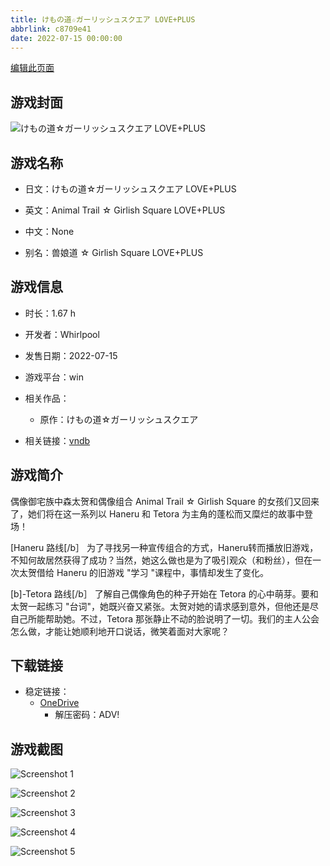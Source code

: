 ```yaml
---
title: けもの道☆ガーリッシュスクエア LOVE+PLUS
abbrlink: c8709e41
date: 2022-07-15 00:00:00
---
```

[编辑此页面](https://github.com/ACG-3/ADV3-source/blob/main/source/_posts/games/%E3%81%91%E3%82%82%E3%81%AE%E9%81%93%E2%98%86%E3%82%AC%E3%83%BC%E3%83%AA%E3%83%83%E3%82%B7%E3%83%A5%E3%82%B9%E3%82%AF%E3%82%A8%E3%82%A2%20LOVE%2BPLUS.md)

## 游戏封面

![けもの道☆ガーリッシュスクエア LOVE+PLUS](https://pan.timero.xyz/d/onedrive/img_lib_001/%E3%81%91%E3%82%82%E3%81%AE%E9%81%93%E2%98%86%E3%82%AC%E3%83%BC%E3%83%AA%E3%83%83%E3%82%B7%E3%83%A5%E3%82%B9%E3%82%AF%E3%82%A8%E3%82%A2%20LOVE%2BPLUS_cover.avif)


## 游戏名称

- 日文：けもの道☆ガーリッシュスクエア LOVE+PLUS
- 英文：Animal Trail ☆ Girlish Square LOVE+PLUS
- 中文：None

- 别名：兽娘道 ☆ Girlish Square LOVE+PLUS


## 游戏信息

- 时长：1.67 h
- 开发者：Whirlpool
- 发售日期：2022-07-15
- 游戏平台：win
- 相关作品：
   - 原作：けもの道☆ガーリッシュスクエア

- 相关链接：[vndb](https://vndb.org/v36773)


## 游戏简介

偶像御宅族中森太贺和偶像组合 Animal Trail ☆ Girlish Square 的女孩们又回来了，她们将在这一系列以 Haneru 和 Tetora 为主角的蓬松而又糜烂的故事中登场！

[Haneru 路线[/b］
为了寻找另一种宣传组合的方式，Haneru转而播放旧游戏，不知何故居然获得了成功？当然，她这么做也是为了吸引观众（和粉丝），但在一次太贺借给 Haneru 的旧游戏 "学习 "课程中，事情却发生了变化。

[b]-Tetora 路线[/b］
了解自己偶像角色的种子开始在 Tetora 的心中萌芽。要和太贺一起练习 "台词"，她既兴奋又紧张。太贺对她的请求感到意外，但他还是尽自己所能帮助她。不过，Tetora 那张静止不动的脸说明了一切。我们的主人公会怎么做，才能让她顺利地开口说话，微笑着面对大家呢？




## 下载链接

- 稳定链接：
    - [OneDrive](https://pan.timero.xyz/onedrive/adv_lib_001/%E3%81%91%E3%82%82%E3%81%AE%E9%81%93%E2%98%86%E3%82%AC%E3%83%BC%E3%83%AA%E3%83%83%E3%82%B7%E3%83%A5%E3%82%B9%E3%82%AF%E3%82%A8%E3%82%A2%20LOVE%2BPLUS)
        - 解压密码：ADV!



## 游戏截图


![Screenshot 1](https://pan.timero.xyz/d/onedrive/img_lib_001/%E3%81%91%E3%82%82%E3%81%AE%E9%81%93%E2%98%86%E3%82%AC%E3%83%BC%E3%83%AA%E3%83%83%E3%82%B7%E3%83%A5%E3%82%B9%E3%82%AF%E3%82%A8%E3%82%A2%20LOVE%2BPLUS_Screenshot_1.avif)

![Screenshot 2](https://pan.timero.xyz/d/onedrive/img_lib_001/%E3%81%91%E3%82%82%E3%81%AE%E9%81%93%E2%98%86%E3%82%AC%E3%83%BC%E3%83%AA%E3%83%83%E3%82%B7%E3%83%A5%E3%82%B9%E3%82%AF%E3%82%A8%E3%82%A2%20LOVE%2BPLUS_Screenshot_2.avif)

![Screenshot 3](https://pan.timero.xyz/d/onedrive/img_lib_001/%E3%81%91%E3%82%82%E3%81%AE%E9%81%93%E2%98%86%E3%82%AC%E3%83%BC%E3%83%AA%E3%83%83%E3%82%B7%E3%83%A5%E3%82%B9%E3%82%AF%E3%82%A8%E3%82%A2%20LOVE%2BPLUS_Screenshot_3.avif)

![Screenshot 4](https://pan.timero.xyz/d/onedrive/img_lib_001/%E3%81%91%E3%82%82%E3%81%AE%E9%81%93%E2%98%86%E3%82%AC%E3%83%BC%E3%83%AA%E3%83%83%E3%82%B7%E3%83%A5%E3%82%B9%E3%82%AF%E3%82%A8%E3%82%A2%20LOVE%2BPLUS_Screenshot_4.avif)

![Screenshot 5](https://pan.timero.xyz/d/onedrive/img_lib_001/%E3%81%91%E3%82%82%E3%81%AE%E9%81%93%E2%98%86%E3%82%AC%E3%83%BC%E3%83%AA%E3%83%83%E3%82%B7%E3%83%A5%E3%82%B9%E3%82%AF%E3%82%A8%E3%82%A2%20LOVE%2BPLUS_Screenshot_5.avif)


